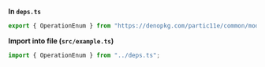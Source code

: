 **In `deps.ts`**

```ts
export { OperationEnum } from "https://denopkg.com/partic11e/common/mod.ts";
```

**Import into file (`src/example.ts`)**

```ts
import { OperationEnum } from "../deps.ts";
```
